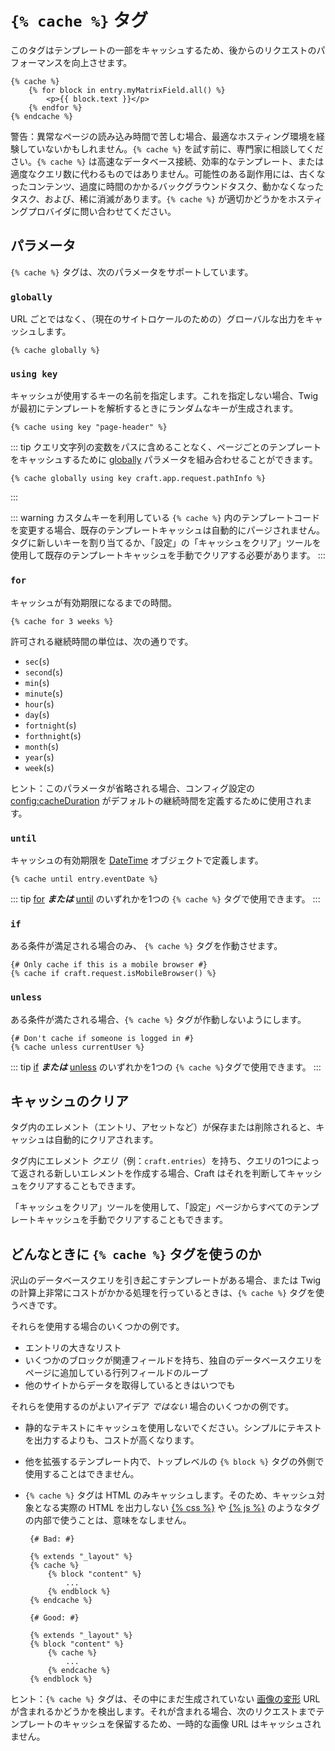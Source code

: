 # `{% cache %}` タグ

このタグはテンプレートの一部をキャッシュするため、後からのリクエストのパフォーマンスを向上させます。

```twig
{% cache %}
    {% for block in entry.myMatrixField.all() %}
        <p>{{ block.text }}</p>
    {% endfor %}
{% endcache %}
```

警告：異常なページの読み込み時間で苦しむ場合、最適なホスティング環境を経験していないかもしれません。`{% cache %}` を試す前に、専門家に相談してください。`{% cache %}` は高速なデータベース接続、効率的なテンプレート、または適度なクエリ数に代わるものではありません。可能性のある副作用には、古くなったコンテンツ、過度に時間のかかるバックグラウンドタスク、動かなくなったタスク、および、稀に消滅があります。`{% cache %}` が適切かどうかをホスティングプロバイダに問い合わせてください。

## パラメータ

`{% cache %}` タグは、次のパラメータをサポートしています。

### `globally`

URL ごとではなく、（現在のサイトロケールのための）グローバルな出力をキャッシュします。

```twig
{% cache globally %}
```

### `using key`

キャッシュが使用するキーの名前を指定します。これを指定しない場合、Twig が最初にテンプレートを解析するときにランダムなキーが生成されます。

```twig
{% cache using key "page-header" %}
```

::: tip
クエリ文字列の変数をパスに含めることなく、ページごとのテンプレートをキャッシュするために [globally](#globally) パラメータを組み合わせることができます。

```twig
{% cache globally using key craft.app.request.pathInfo %}
```

:::

::: warning
カスタムキーを利用している `{% cache %}` 内のテンプレートコードを変更する場合、既存のテンプレートキャッシュは自動的にパージされません。タグに新しいキーを割り当てるか、「設定」の「キャッシュをクリア」ツールを使用して既存のテンプレートキャッシュを手動でクリアする必要があります。
:::

### `for`

キャッシュが有効期限になるまでの時間。

```twig
{% cache for 3 weeks %}
```

許可される継続時間の単位は、次の通りです。

- `sec`(`s`)
- `second`(`s`)
- `min`(`s`)
- `minute`(`s`)
- `hour`(`s`)
- `day`(`s`)
- `fortnight`(`s`)
- `forthnight`(`s`)
- `month`(`s`)
- `year`(`s`)
- `week`(`s`)

ヒント：このパラメータが省略される場合、コンフィグ設定の <config:cacheDuration> がデフォルトの継続時間を定義するために使用されます。

### `until`

キャッシュの有効期限を [DateTime](http://php.net/manual/en/class.datetime.php) オブジェクトで定義します。

```twig
{% cache until entry.eventDate %}
```

::: tip
[for](#for)  **_または_** [ until](#until) のいずれかを1つの `{% cache %}` タグで使用できます。
:::

### `if`

ある条件が満足される場合のみ、 `{% cache %}` タグを作動させます。

```twig
{# Only cache if this is a mobile browser #}
{% cache if craft.request.isMobileBrowser() %}
```

### `unless`

ある条件が満たされる場合、`{% cache %}` タグが作動しないようにします。

```twig
{# Don't cache if someone is logged in #}
{% cache unless currentUser %}
```

::: tip
[if](#if)  **_または_** [ unless](#unless) のいずれかを1つの `{% cache %}`タグで使用できます。
:::

## キャッシュのクリア

タグ内のエレメント（エントリ、アセットなど）が保存または削除されると、キャッシュは自動的にクリアされます。

タグ内にエレメント _クエリ_（例：`craft.entries`）を持ち、クエリの1つによって返される新しいエレメントを作成する場合、Craft はそれを判断してキャッシュをクリアすることもできます。

「キャッシュをクリア」ツールを使用して、「設定」ページからすべてのテンプレートキャッシュを手動でクリアすることもできます。

## どんなときに `{% cache %}` タグを使うのか

沢山のデータベースクエリを引き起こすテンプレートがある場合、または Twig の計算上非常にコストがかかる処理を行っているときは、`{% cache %}` タグを使うべきです。

それらを使用する場合のいくつかの例です。

* エントリの大きなリスト
* いくつかのブロックが関連フィールドを持ち、独自のデータベースクエリをページに追加している行列フィールドのループ
* 他のサイトからデータを取得しているときはいつでも

それらを使用するのがよいアイデア _ではない_ 場合のいくつかの例です。

* 静的なテキストにキャッシュを使用しないでください。シンプルにテキストを出力するよりも、コストが高くなります。

* 他を拡張するテンプレート内で、トップレベルの `{% block %}` タグの外側で使用することはできません。

* `{% cache %}` タグは HTML のみキャッシュします。そのため、キャッシュ対象となる実際の HTML を出力しない [{% css %}](css.md) や [{% js %}](js.md) のようなタグの内部で使うことは、意味をなしません。

   ```twig
    {# Bad: #}
    
    {% extends "_layout" %}
    {% cache %}
        {% block "content" %}
            ...
        {% endblock %}
    {% endcache %}
    
    {# Good: #}
    
    {% extends "_layout" %}
    {% block "content" %}
        {% cache %}
            ...
        {% endcache %}
    {% endblock %}
   ```

ヒント：`{% cache %}` タグは、その中にまだ生成されていない [画像の変形](../../image-transforms.md) URL が含まれるかどうかを検出します。それが含まれる場合、次のリクエストまでテンプレートのキャッシュを保留するため、一時的な画像 URL はキャッシュされません。

